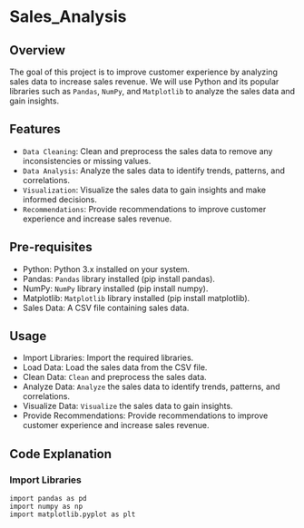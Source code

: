 # Sales_Analysis
## Overview
The goal of this project is to improve customer experience by analyzing sales data to increase sales revenue. We will use Python and its popular libraries such as `Pandas`, `NumPy`, and `Matplotlib` to analyze the sales data and gain insights.
## Features
- `Data Cleaning`: Clean and preprocess the sales data to remove any inconsistencies or missing values.
- `Data Analysis`: Analyze the sales data to identify trends, patterns, and correlations.
- `Visualization`: Visualize the sales data to gain insights and make informed decisions.
- `Recommendations`: Provide recommendations to improve customer experience and increase sales revenue.
## Pre-requisites
- Python: Python 3.x installed on your system.
- Pandas: `Pandas` library installed (pip install pandas).
- NumPy: `NumPy` library installed (pip install numpy).
- Matplotlib: `Matplotlib` library installed (pip install matplotlib).
- Sales Data: A CSV file containing sales data.
## Usage
- Import Libraries: Import the required libraries.
- Load Data: Load the sales data from the CSV file.
- Clean Data: `Clean` and preprocess the sales data.
- Analyze Data: `Analyze` the sales data to identify trends, patterns, and correlations.
- Visualize Data: `Visualize` the sales data to gain insights.
- Provide Recommendations: Provide recommendations to improve customer experience and increase sales revenue.
## Code Explanation
### Import Libraries
```
import pandas as pd
import numpy as np
import matplotlib.pyplot as plt

```
